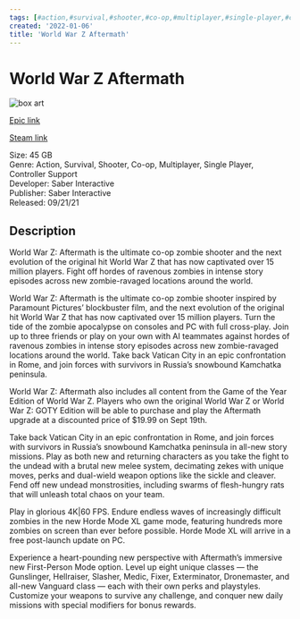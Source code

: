 ```yaml
---
tags: [#action,#survival,#shooter,#co-op,#multiplayer,#single-player,#controller-support,#epic,#game,#owned,#pc]
created: '2022-01-06'
title: 'World War Z Aftermath'
---
```

# World War Z Aftermath

![box art](https://cdn1.epicgames.com/salesEvent/salesEvent/wwzafterWide_2560x1440-6f0539ff8fab5fe355cc03514d7168c0?h=270&amp;resize=1&amp;w=480)

[Epic link](https://www.epicgames.com/store/en-US/p/world-war-z)

[Steam link](https://store.steampowered.com/app/699130/World_War_Z_Aftermath/?snr=1_7_7_151_150_1)

Size: 45 GB  
Genre: Action, Survival, Shooter, Co-op, Multiplayer, Single Player, Controller Support  
Developer: Saber Interactive  
Publisher: Saber Interactive  
Released: 09/21/21  

## Description

World War Z: Aftermath is the ultimate co-op zombie shooter and the next evolution of the original hit World War Z that has now captivated over 15 million players. Fight off hordes of ravenous zombies in intense story episodes across new zombie-ravaged locations around the world.

World War Z: Aftermath is the ultimate co-op zombie shooter inspired by Paramount Pictures’ blockbuster film, and the next evolution of the original hit World War Z that has now captivated over 15 million players. Turn the tide of the zombie apocalypse on consoles and PC with full cross-play. Join up to three friends or play on your own with AI teammates against hordes of ravenous zombies in intense story episodes across new zombie-ravaged locations around the world. Take back Vatican City in an epic confrontation in Rome, and join forces with survivors in Russia’s snowbound Kamchatka peninsula. 

World War Z: Aftermath also includes all content from the Game of the Year Edition of World War Z. Players who own the original World War Z or World War Z: GOTY Edition will be able to purchase and play the Aftermath upgrade at a discounted price of $19.99 on Sept 19th. 

Take back Vatican City in an epic confrontation in Rome, and join forces with survivors in Russia’s snowbound Kamchatka peninsula in all-new story missions. Play as both new and returning characters as you take the fight to the undead with a brutal new melee system, decimating zekes with unique moves, perks and dual-wield weapon options like the sickle and cleaver. Fend off new undead monstrosities, including swarms of flesh-hungry rats that will unleash total chaos on your team.  

Play in glorious 4K|60 FPS. Endure endless waves of increasingly difficult zombies in the new Horde Mode XL game mode, featuring hundreds more zombies on screen than ever before possible. Horde Mode XL will arrive in a free post-launch update on PC.

Experience a heart-pounding new perspective with Aftermath’s immersive new First-Person Mode option. Level up eight unique classes — the Gunslinger, Hellraiser, Slasher, Medic, Fixer, Exterminator, Dronemaster, and all-new Vanguard class — each with their own perks and playstyles. Customize your weapons to survive any challenge, and conquer new daily missions with special modifiers for bonus rewards.

